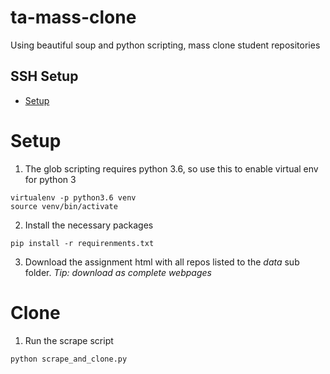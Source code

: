 # ta-mass-clone
Using beautiful soup and python scripting, mass clone student repositories

## SSH Setup

- [Setup](https://help.github.com/articles/connecting-to-github-with-ssh/)

# Setup

1. The glob scripting requires python 3.6, so use this to enable virtual env for python 3
```
virtualenv -p python3.6 venv
source venv/bin/activate
```

2. Install the necessary packages
```
pip install -r requirenments.txt
```

3. Download the assignment html with all repos listed to the *data* sub folder. *Tip: download as complete webpages*

# Clone

1. Run the scrape script
```
python scrape_and_clone.py
```
